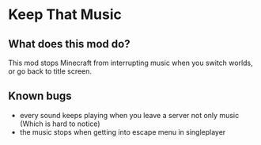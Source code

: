 # Keep That Music

## What does this mod do?
This mod stops Minecraft from interrupting music when you switch worlds, or go back to title screen.

## Known bugs
- every sound keeps playing when you leave a server not only music (Which is hard to notice)
- the music stops when getting into escape menu in singleplayer
